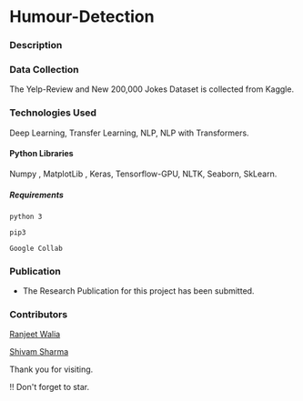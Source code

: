 # Humour-Detection

### Description


### Data Collection
The Yelp-Review and New 200,000 Jokes Dataset is collected from Kaggle.

### Technologies Used
Deep Learning, Transfer Learning, NLP, NLP with Transformers.

#### Python Libraries
Numpy , MatplotLib , Keras, Tensorflow-GPU, NLTK, Seaborn, SkLearn.

##### Requirements
```
python 3

pip3 

Google Collab
```

### Publication

+ The Research Publication for this project has been submitted. 


### Contributors

[Ranjeet Walia](https://github.com/RANJEET16520)

[Shivam Sharma](https://github.com/RANJEET16520)




Thank you for visiting.

!! Don't forget to star.